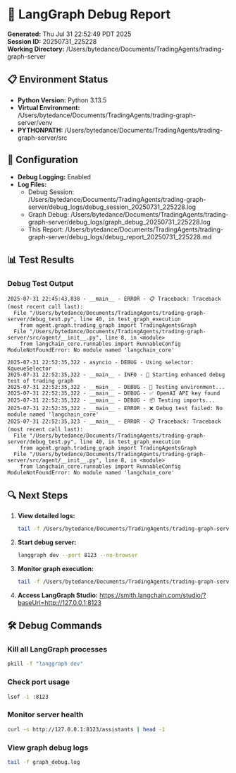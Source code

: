 # 🐛 LangGraph Debug Report

**Generated:** Thu Jul 31 22:52:49 PDT 2025  
**Session ID:** 20250731_225228  
**Working Directory:** /Users/bytedance/Documents/TradingAgents/trading-graph-server

## 📋 Environment Status

- **Python Version:** Python 3.13.5
- **Virtual Environment:** /Users/bytedance/Documents/TradingAgents/trading-graph-server/venv
- **PYTHONPATH:** /Users/bytedance/Documents/TradingAgents/trading-graph-server/src

## 🔧 Configuration

- **Debug Logging:** Enabled
- **Log Files:**
  - Debug Session: /Users/bytedance/Documents/TradingAgents/trading-graph-server/debug_logs/debug_session_20250731_225228.log
  - Graph Debug: /Users/bytedance/Documents/TradingAgents/trading-graph-server/debug_logs/graph_debug_20250731_225228.log
  - This Report: /Users/bytedance/Documents/TradingAgents/trading-graph-server/debug_logs/debug_report_20250731_225228.md

## 📊 Test Results

### Debug Test Output
```
2025-07-31 22:45:43,838 - __main__ - ERROR - 📋 Traceback: Traceback (most recent call last):
  File "/Users/bytedance/Documents/TradingAgents/trading-graph-server/debug_test.py", line 40, in test_graph_execution
    from agent.graph.trading_graph import TradingAgentsGraph
  File "/Users/bytedance/Documents/TradingAgents/trading-graph-server/src/agent/__init__.py", line 8, in <module>
    from langchain_core.runnables import RunnableConfig
ModuleNotFoundError: No module named 'langchain_core'

2025-07-31 22:52:35,322 - asyncio - DEBUG - Using selector: KqueueSelector
2025-07-31 22:52:35,322 - __main__ - INFO - 🚀 Starting enhanced debug test of trading graph
2025-07-31 22:52:35,322 - __main__ - DEBUG - 🔑 Testing environment...
2025-07-31 22:52:35,322 - __main__ - DEBUG - ✅ OpenAI API key found
2025-07-31 22:52:35,322 - __main__ - DEBUG - 📦 Testing imports...
2025-07-31 22:52:35,322 - __main__ - ERROR - ❌ Debug test failed: No module named 'langchain_core'
2025-07-31 22:52:35,323 - __main__ - ERROR - 📋 Traceback: Traceback (most recent call last):
  File "/Users/bytedance/Documents/TradingAgents/trading-graph-server/debug_test.py", line 40, in test_graph_execution
    from agent.graph.trading_graph import TradingAgentsGraph
  File "/Users/bytedance/Documents/TradingAgents/trading-graph-server/src/agent/__init__.py", line 8, in <module>
    from langchain_core.runnables import RunnableConfig
ModuleNotFoundError: No module named 'langchain_core'

```

## 🔍 Next Steps

1. **View detailed logs:**
   ```bash
   tail -f /Users/bytedance/Documents/TradingAgents/trading-graph-server/debug_logs/debug_session_20250731_225228.log
   ```

2. **Start debug server:**
   ```bash
   langgraph dev --port 8123 --no-browser
   ```

3. **Monitor graph execution:**
   ```bash
   tail -f /Users/bytedance/Documents/TradingAgents/trading-graph-server/debug_logs/graph_debug_20250731_225228.log
   ```

4. **Access LangGraph Studio:**
   https://smith.langchain.com/studio/?baseUrl=http://127.0.0.1:8123

## 🛠️ Debug Commands

### Kill all LangGraph processes
```bash
pkill -f "langgraph dev"
```

### Check port usage
```bash
lsof -i :8123
```

### Monitor server health
```bash
curl -s http://127.0.0.1:8123/assistants | head -1
```

### View graph debug logs
```bash
tail -f graph_debug.log
```

